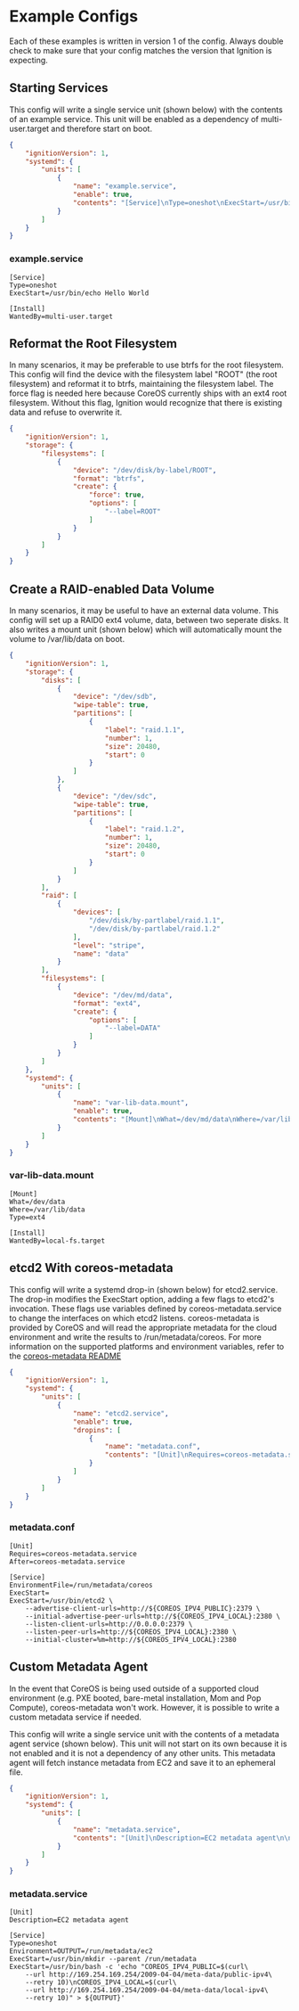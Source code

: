 # Example Configs #

Each of these examples is written in version 1 of the config. Always double
check to make sure that your config matches the version that Ignition is
expecting.

## Starting Services ##

This config will write a single service unit (shown below) with the contents of
an example service. This unit will be enabled as a dependency of
multi-user.target and therefore start on boot.

```json
{
	"ignitionVersion": 1,
	"systemd": {
		"units": [
			{
				"name": "example.service",
				"enable": true,
				"contents": "[Service]\nType=oneshot\nExecStart=/usr/bin/echo Hello World\n\n[Install]\nWantedBy=multi-user.target"
			}
		]
	}
}
```

### example.service ###

```
[Service]
Type=oneshot
ExecStart=/usr/bin/echo Hello World

[Install]
WantedBy=multi-user.target
```

## Reformat the Root Filesystem ##

In many scenarios, it may be preferable to use btrfs for the root filesystem.
This config will find the device with the filesystem label "ROOT" (the root
filesystem) and reformat it to btrfs, maintaining the filesystem label. The
force flag is needed here because CoreOS currently ships with an ext4 root
filesystem. Without this flag, Ignition would recognize that there is existing
data and refuse to overwrite it.

```json
{
	"ignitionVersion": 1,
	"storage": {
		"filesystems": [
			{
				"device": "/dev/disk/by-label/ROOT",
				"format": "btrfs",
				"create": {
					"force": true,
					"options": [
						"--label=ROOT"
					]
				}
			}
		]
	}
}
```

## Create a RAID-enabled Data Volume ##

In many scenarios, it may be useful to have an external data volume. This
config will set up a RAID0 ext4 volume, data, between two seperate disks. It
also writes a mount unit (shown below) which will automatically mount the
volume to /var/lib/data on boot.

```json
{
	"ignitionVersion": 1,
	"storage": {
		"disks": [
			{
				"device": "/dev/sdb",
				"wipe-table": true,
				"partitions": [
					{
						"label": "raid.1.1",
						"number": 1,
						"size": 20480,
						"start": 0
					}
				]
			},
			{
				"device": "/dev/sdc",
				"wipe-table": true,
				"partitions": [
					{
						"label": "raid.1.2",
						"number": 1,
						"size": 20480,
						"start": 0
					}
				]
			}
		],
		"raid": [
			{
				"devices": [
					"/dev/disk/by-partlabel/raid.1.1",
					"/dev/disk/by-partlabel/raid.1.2"
				],
				"level": "stripe",
				"name": "data"
			}
		],
		"filesystems": [
			{
				"device": "/dev/md/data",
				"format": "ext4",
				"create": {
					"options": [
						"--label=DATA"
					]
				}
			}
		]
	},
	"systemd": {
		"units": [
			{
				"name": "var-lib-data.mount",
				"enable": true,
				"contents": "[Mount]\nWhat=/dev/md/data\nWhere=/var/lib/data\nType=ext4\n\n[Install]\nWantedBy=local-fs.target"
			}
		]
	}
}
```

### var-lib-data.mount ###

```
[Mount]
What=/dev/data
Where=/var/lib/data
Type=ext4

[Install]
WantedBy=local-fs.target
```

## etcd2 With coreos-metadata ##

This config will write a systemd drop-in (shown below) for etcd2.service. The
drop-in modifies the ExecStart option, adding a few flags to etcd2's
invocation. These flags use variables defined by coreos-metadata.service to
change the interfaces on which etcd2 listens. coreos-metadata is provided by
CoreOS and will read the appropriate metadata for the cloud environment and
write the results to /run/metadata/coreos. For more information on the
supported platforms and environment variables, refer to the [coreos-metadata
README][coreos-metadata]

```json
{
	"ignitionVersion": 1,
	"systemd": {
		"units": [
			{
				"name": "etcd2.service",
				"enable": true,
				"dropins": [
					{
						"name": "metadata.conf",
						"contents": "[Unit]\nRequires=coreos-metadata.service\nAfter=coreos-metadata.service\n\n[Service]\nEnvironmentFile=/run/metadata/coreos\nExecStart=\nExecStart=/usr/bin/etcd2 --advertise-client-urls=http://${COREOS_IPV4_PUBLIC}:2379 --initial-advertise-peer-urls=http://${COREOS_IPV4_LOCAL}:2380 --listen-client-urls=http://0.0.0.0:2379 --listen-peer-urls=http://${COREOS_IPV4_LOCAL}:2380 --initial-cluster=%m=http://${COREOS_IPV4_LOCAL}:2380"
					}
				]
			}
		]
	}
}
```

[coreos-metadata]: https://github.com/coreos/coreos-metadata/blob/master/README.md

### metadata.conf ###

```
[Unit]
Requires=coreos-metadata.service
After=coreos-metadata.service

[Service]
EnvironmentFile=/run/metadata/coreos
ExecStart=
ExecStart=/usr/bin/etcd2 \
	--advertise-client-urls=http://${COREOS_IPV4_PUBLIC}:2379 \
	--initial-advertise-peer-urls=http://${COREOS_IPV4_LOCAL}:2380 \
	--listen-client-urls=http://0.0.0.0:2379 \
	--listen-peer-urls=http://${COREOS_IPV4_LOCAL}:2380 \
	--initial-cluster=%m=http://${COREOS_IPV4_LOCAL}:2380
```

## Custom Metadata Agent ##

In the event that CoreOS is being used outside of a supported cloud environment
(e.g. PXE booted, bare-metal installation, Mom and Pop Compute),
coreos-metadata won't work. However, it is possible to write a custom metadata
service if needed.


This config will write a single service unit with the contents of a metadata
agent service (shown below). This unit will not start on its own because it is
not enabled and it is not a dependency of any other units. This metadata agent
will fetch instance metadata from EC2 and save it to an ephemeral file.

```json
{
	"ignitionVersion": 1,
	"systemd": {
		"units": [
			{
				"name": "metadata.service",
				"contents": "[Unit]\nDescription=EC2 metadata agent\n\n[Service]\nType=oneshot\nEnvironment=OUTPUT=/run/metadata/ec2\nExecStart=/usr/bin/mkdir --parent /run/metadata\nExecStart=/usr/bin/bash -c 'echo \"COREOS_IPV4_PUBLIC=$(curl --url http://169.254.169.254/2009-04-04/meta-data/public-ipv4 --retry 10)\\nCOREOS_IPV4_LOCAL=$(curl --url http://169.254.169.254/2009-04-04/meta-data/local-ipv4 --retry 10)\" > ${OUTPUT}'\n"
			}
		]
	}
}
```

### metadata.service ###

```
[Unit]
Description=EC2 metadata agent

[Service]
Type=oneshot
Environment=OUTPUT=/run/metadata/ec2
ExecStart=/usr/bin/mkdir --parent /run/metadata
ExecStart=/usr/bin/bash -c 'echo "COREOS_IPV4_PUBLIC=$(curl\
	--url http://169.254.169.254/2009-04-04/meta-data/public-ipv4\
	--retry 10)\nCOREOS_IPV4_LOCAL=$(curl\
	--url http://169.254.169.254/2009-04-04/meta-data/local-ipv4\
	--retry 10)" > ${OUTPUT}'
```
